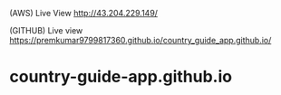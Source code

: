 (AWS) Live View http://43.204.229.149/ 

(GITHUB) Live view https://premkumar9799817360.github.io/country_guide_app.github.io/
# country-guide-app.github.io
